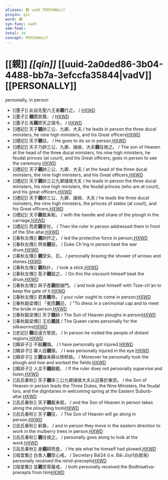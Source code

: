 ```yaml
---
aliases: 親 vadV PERSONALLY
pinyin: qīn
word: 親
syn-func: vadV
sem-feat: 
total: 34
concept: PERSONALLY 
---
```

# [[親]] *[[qīn]]*  [[uuid-2a0ded86-3b04-4488-bb7a-3efccfa35844|vadV]] [[PERSONALLY]]
personally, in person
 - [[墨子]] 此自先聖六王者**親**行之。
                     / [HXWD](https://hxwd.org/textview.html?location=CH1a0938_CHANT_004-15a.18)
 - [[墨子]] **親**聞其聲，
                     / [HXWD](https://hxwd.org/textview.html?location=CH1a0938_CHANT_004-15a.22)
 - [[墨子]] 禹**親**把天之瑞令，
                     / [HXWD](https://hxwd.org/textview.html?location=CH1a0938_CHANT_005-12a.27)
 - [[禮記]] 天子**親**帥三公、九卿、大夫 / he leads in person the three ducal ministers, he nine high ministers, and his Great officers[HXWD](https://hxwd.org/textview.html?location=KR1d0052_tls_006-100a.10)
 - [[禮記]] 天子**親**往， / He goes to do so in person,[HXWD](https://hxwd.org/textview.html?location=KR1d0052_tls_006-16a.6)
 - [[禮記]] 天子乃帥三公、九卿、諸侯、大夫**親**往視之。 / The son of Heaven at the head of the three ducal ministers, his nine high ministers, he feudal princes (at court), and his Great officers, goes in person to see the ceremony.[HXWD](https://hxwd.org/textview.html?location=KR1d0052_tls_006-20a.5)
 - [[禮記]] 天子**親**帥三公、九卿、大夫 / at the head of the three ducal ministers, the nine high ministers, and his Great officers,[HXWD](https://hxwd.org/textview.html?location=KR1d0052_tls_006-37a.10)
 - [[禮記]] 天子**親**帥三公九卿諸侯大夫 / he leads in person the three ducal ministers, his nine high ministers, the feudal princes (who are at court), and his great officers,[HXWD](https://hxwd.org/textview.html?location=KR1d0052_tls_006-4a.10)
 - [[禮記]] 天子**親**帥三公、九卿、諸侯、大夫 / he leads the three ducal ministers, the nine high ministers, the princes of states (at court), and his Great officers,[HXWD](https://hxwd.org/textview.html?location=KR1d0052_tls_006-66a.10)
 - [[禮記]] 天子**親**載耒耜， / with the handle and share of the plough in the carriage,[HXWD](https://hxwd.org/textview.html?location=KR1d0052_tls_006-7a.5)
 - [[禮記]] 而君**親**誓社， / Then the ruler in person addressed them in front of the She altar,[HXWD](https://hxwd.org/textview.html?location=KR1d0052_tls_011-18a.6)
 - [[春秋左傳]] **親**帥扞之， / led the protective force in person,[HXWD](https://hxwd.org/textview.html?location=KR1e0001_tls_006-120a.24)
 - [[春秋左傳]] 齊侯**親**鼓， / Duke Ch'ing in person beat the war drum,[HXWD](https://hxwd.org/textview.html?location=KR1e0001_tls_008-27a.13)
 - [[春秋左傳]] **親**受矢、石， / personally braving the shower of arrows and stones.[HXWD](https://hxwd.org/textview.html?location=KR1e0001_tls_009-225a.31)
 - [[春秋左傳]] **親**執扑， / took a stick,[HXWD](https://hxwd.org/textview.html?location=KR1e0001_tls_009-394a.13)
 - [[春秋左傳]] 莒子**親**鼓之， / On this the viscount himself beat the drum,[HXWD](https://hxwd.org/textview.html?location=KR1e0001_tls_009-551a.25)
 - [[春秋左傳]] 與子產**親**御諸門。 / and took post himself with Tsze-ch'an to keep the gate of it.[HXWD](https://hxwd.org/textview.html?location=KR1e0001_tls_009-611a.3)
 - [[春秋左傳]] 君實**親**辱。 / your ruler ought to come in person;[HXWD](https://hxwd.org/textview.html?location=KR1e0001_tls_009-711a.8)
 - [[春秋穀梁傳]] 「冕而**親**迎， / "To dress in a cerimonial cap and to meet the bride in person,[HXWD](https://hxwd.org/textview.html?location=KR1e0008_tls_002-23a.31)
 - [[春秋穀梁傳]] 天子**親**耕 / The Son of Heaven ploughs in person[HXWD](https://hxwd.org/textview.html?location=KR1e0008_tls_002-96a.13)
 - [[春秋穀梁傳]] 王后**親**蠶 / The Queen cares personally for the silkworms[HXWD](https://hxwd.org/textview.html?location=KR1e0008_tls_002-96a.15)
 - [[史記]] **親**巡遠方黎民， / In person he visited the people of distant regions,[HXWD](https://hxwd.org/textview.html?location=KR2a0001_tls_006-278a.8)
 - [[韓非子]] 不穀**親**傷。 / I have personally got injured.[HXWD](https://hxwd.org/textview.html?location=KR3c0005_tls_010-8a.7)
 - [[韓非子]] 寡人目**親**傷， / I was personally injured in the eye.[HXWD](https://hxwd.org/textview.html?location=KR3c0005_tls_019-24a.10)
 - [[韓非子]] 又**親**操耒耨以修畎畝。 / Moreover he personally took the plough and hoe and worked the fields.[HXWD](https://hxwd.org/textview.html?location=KR3c0005_tls_044-41a.10)
 - [[韓非子]] 人主不**親**觀聽， / If the ruler does not personally supervise and listen,[HXWD](https://hxwd.org/textview.html?location=KR3c0005_tls_047-36a.7)
 - [[呂氏春秋]] 天子**親**率三公九卿諸侯大夫以迎春於東郊。 / the Son of Heaven in person leads the Three Dukes, the Nine Ministers, the feudal lors, and the dignitaries in welcoming spring at the Eastern Suburb-altar.[HXWD](https://hxwd.org/textview.html?location=KR3j0009_tls_001-3a.10)
 - [[呂氏春秋]] 天子**親**載耒耜， / and the Son of Heaven in person takes along the ploughing tools[HXWD](https://hxwd.org/textview.html?location=KR3j0009_tls_001-4a.5)
 - [[呂氏春秋]] 天子**親**往， / The Son of Heaven will go along in person.[HXWD](https://hxwd.org/textview.html?location=KR3j0009_tls_002-4a.6)
 - [[呂氏春秋]] 躬桑， / and in person they move in the eastern direction to work in the mulberry trees in person.[HXWD](https://hxwd.org/textview.html?location=KR3j0009_tls_003-6a.10)
 - [[呂氏春秋]] **親**往視之。 / personally goes along to look at the work.[HXWD](https://hxwd.org/textview.html?location=KR3j0009_tls_003-8a.6)
 - [[呂氏春秋]] 身**親**耕而食， / He ate what he himself had plowed,[HXWD](https://hxwd.org/textview.html?location=KR3j0009_tls_009-14a.18)
 - [[祖堂集]] 白舍人**親**受心戒， / Secretary Báī24 (i.e. Bái Jūyì1白居易) personally received the mind-precepts[HXWD](https://hxwd.org/textview.html?location=KR6q0002_Yan_003-1107a.17)
 - [[祖堂集]] 並**親**受菩薩戒， / both personally received the Bodhisattva-precepts from him[HXWD](https://hxwd.org/textview.html?location=KR6q0002_Yan_003-1115a.40)